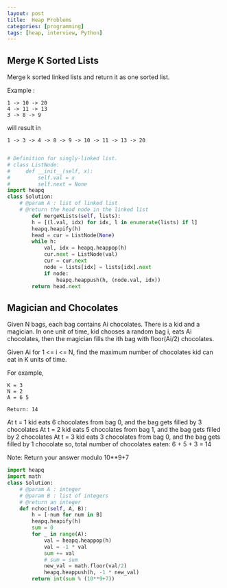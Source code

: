 ```yaml
---
layout: post
title:  Heap Problems
categories: [programming]
tags: [heap, interview, Python]
---
```


## Merge K Sorted Lists

Merge k sorted linked lists and return it as one sorted list.

Example :

```
1 -> 10 -> 20
4 -> 11 -> 13
3 -> 8 -> 9
```

will result in

```
1 -> 3 -> 4 -> 8 -> 9 -> 10 -> 11 -> 13 -> 20
```

```python

# Definition for singly-linked list.
# class ListNode:
#     def __init__(self, x):
#         self.val = x
#         self.next = None
import heapq
class Solution:
    # @param A : list of linked list
    # @return the head node in the linked list
        def mergeKLists(self, lists):
        h = [(l.val, idx) for idx, l in enumerate(lists) if l]
        heapq.heapify(h)
        head = cur = ListNode(None)
        while h:
            val, idx = heapq.heappop(h)
            cur.next = ListNode(val)
            cur = cur.next
            node = lists[idx] = lists[idx].next
            if node:
                heapq.heappush(h, (node.val, idx))
        return head.next

```

## Magician and Chocolates

Given N bags, each bag contains Ai chocolates. There is a kid and a magician. In one unit of time, kid chooses a random bag i, eats Ai chocolates, then the magician fills the ith bag with floor(Ai/2) chocolates.

Given Ai for 1 <= i <= N, find the maximum number of chocolates kid can eat in K units of time.

For example,

```
K = 3
N = 2
A = 6 5

Return: 14
```

At t = 1 kid eats 6 chocolates from bag 0, and the bag gets filled by 3 chocolates
At t = 2 kid eats 5 chocolates from bag 1, and the bag gets filled by 2 chocolates
At t = 3 kid eats 3 chocolates from bag 0, and the bag gets filled by 1 chocolate
so, total number of chocolates eaten: 6 + 5 + 3 = 14

Note: Return your answer modulo 10**9+7

```python
import heapq
import math
class Solution:
    # @param A : integer
    # @param B : list of integers
    # @return an integer
    def nchoc(self, A, B):
        h = [-num for num in B]
        heapq.heapify(h)
        sum = 0
        for _ in range(A):
            val = heapq.heappop(h)
            val = -1 * val
            sum += val
            # sum = sum
            new_val = math.floor(val/2)
            heapq.heappush(h, -1 * new_val)
        return int(sum % (10**9+7))
```
